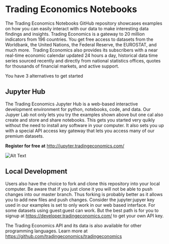 # Trading Economics Notebooks

The Trading Economics Notebooks GitHub repository showcases examples on how you can easily interact with our data to make interesting data findings and insights. 
Trading Economics is a gateway to 20 million indicators from 196 countries. You get free access to datasets from the Worldbank, the United Nations, the Federal Reserve, the EUROSTAT, and much more.  Trading Economics also provides its subscribers with a near real-time economic calendar updated 24 hours a day, historical data time series sourced recently and directly from national statistics offices, quotes for thousands of financial markets, and active support. 


You have 3 alternatives to get started


## Jupyter Hub

The Trading Economics Jupyter Hub is a web-based interactive development environment for python, notebooks, code, and data. Our Jupyer Lab not only lets you try the examples shown above but one cal also create and store and share notebooks. This gets you started very quikly without the need to install any software in your computer. It also sets you up with a special API access key gateway that lets you access many of our premium datasets.

**Register for free at** http://jupyter.tradingeconomics.com/

![Alt Text](https://i0.wp.com/neptune.ai/wp-content/uploads/jupyter-dash.gif)

## Local Development

Users also have the choice to fork and clone this repository into your local computer. Be aware that if you just clone it you will not be able to push changes into our master branch. Thus forking is probably better as it allows you to add new files and push changes. Consider the jupyter:jupyer key used in our examples is set to only work in our web based interface. For some datasets using guest:guest can work. But the best path is for you to signup at https://developer.tradingeconomics.com/ to get your own API key.


The Trading Economics API and its data is also available for other programming languages. 
Learn more at https://github.com/tradingeconomics/tradingeconomics 


